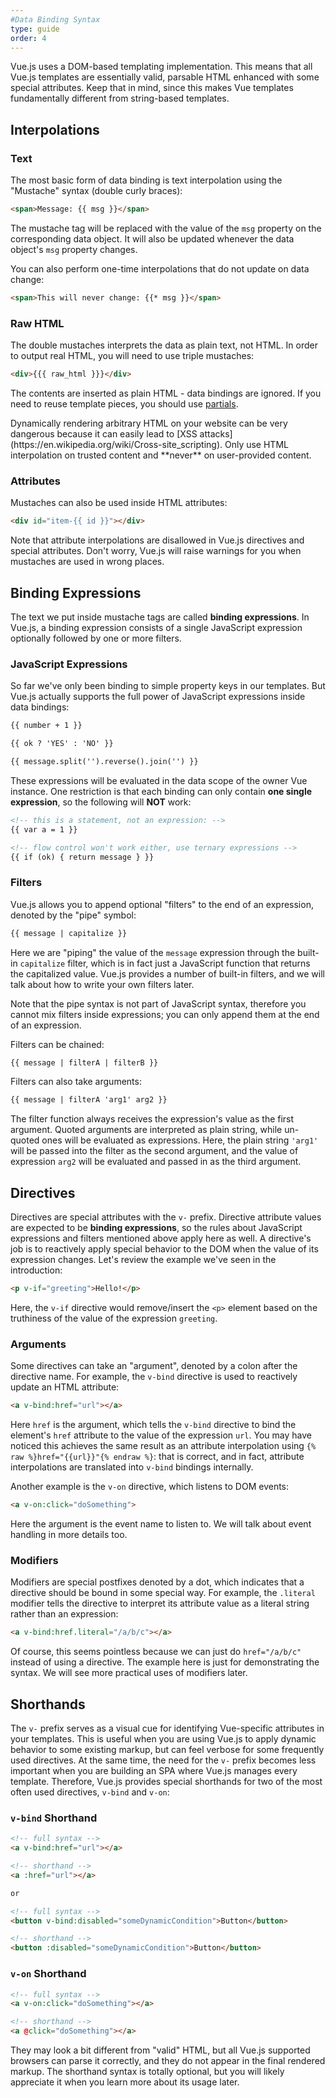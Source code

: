```yaml
---
#Data Binding Syntax
type: guide
order: 4
---
```


Vue.js uses a DOM-based templating implementation. This means that all Vue.js templates are essentially valid, parsable HTML enhanced with some special attributes. Keep that in mind, since this makes Vue templates fundamentally different from string-based templates.

## Interpolations

### Text

The most basic form of data binding is text interpolation using the "Mustache" syntax (double curly braces):

``` html
<span>Message: {{ msg }}</span>
```

The mustache tag will be replaced with the value of the `msg` property on the corresponding data object. It will also be updated whenever the data object's `msg` property changes.

You can also perform one-time interpolations that do not update on data change:

``` html
<span>This will never change: {{* msg }}</span>
```

### Raw HTML

The double mustaches interprets the data as plain text, not HTML. In order to output real HTML, you will need to use triple mustaches:

``` html
<div>{{{ raw_html }}}</div>
```

The contents are inserted as plain HTML - data bindings are ignored. If you need to reuse template pieces, you should use [partials](/api/#partial).

<p class="tip">Dynamically rendering arbitrary HTML on your website can be very dangerous because it can easily lead to [XSS attacks](https://en.wikipedia.org/wiki/Cross-site_scripting). Only use HTML interpolation on trusted content and **never** on user-provided content.</p>

### Attributes

Mustaches can also be used inside HTML attributes:

``` html
<div id="item-{{ id }}"></div>
```

Note that attribute interpolations are disallowed in Vue.js directives and special attributes. Don't worry, Vue.js will raise warnings for you when mustaches are used in wrong places.

## Binding Expressions

The text we put inside mustache tags are called **binding expressions**. In Vue.js, a binding expression consists of a single JavaScript expression optionally followed by one or more filters.

### JavaScript Expressions

So far we've only been binding to simple property keys in our templates. But Vue.js actually supports the full power of JavaScript expressions inside data bindings:

``` html
{{ number + 1 }}

{{ ok ? 'YES' : 'NO' }}

{{ message.split('').reverse().join('') }}
```

These expressions will be evaluated in the data scope of the owner Vue instance. One restriction is that each binding can only contain **one single expression**, so the following will **NOT** work:

``` html
<!-- this is a statement, not an expression: -->
{{ var a = 1 }}

<!-- flow control won't work either, use ternary expressions -->
{{ if (ok) { return message } }}
```

### Filters

Vue.js allows you to append optional "filters" to the end of an expression, denoted by the "pipe" symbol:

``` html
{{ message | capitalize }}
```

Here we are "piping" the value of the `message` expression through the built-in `capitalize` filter, which is in fact just a JavaScript function that returns the capitalized value. Vue.js provides a number of built-in filters, and we will talk about how to write your own filters later.

Note that the pipe syntax is not part of JavaScript syntax, therefore you cannot mix filters inside expressions; you can only append them at the end of an expression.

Filters can be chained:

``` html
{{ message | filterA | filterB }}
```

Filters can also take arguments:

``` html
{{ message | filterA 'arg1' arg2 }}
```

The filter function always receives the expression's value as the first argument. Quoted arguments are interpreted as plain string, while un-quoted ones will be evaluated as expressions. Here, the plain string `'arg1'` will be passed into the filter as the second argument, and the value of expression `arg2` will be evaluated and passed in as the third argument.

## Directives

Directives are special attributes with the `v-` prefix. Directive attribute values are expected to be **binding expressions**, so the rules about JavaScript expressions and filters mentioned above apply here as well. A directive's job is to reactively apply special behavior to the DOM when the value of its expression changes. Let's review the example we've seen in the introduction:

``` html
<p v-if="greeting">Hello!</p>
```

Here, the `v-if` directive would remove/insert the `<p>` element based on the truthiness of the value of the expression `greeting`.

### Arguments

Some directives can take an "argument", denoted by a colon after the directive name. For example, the `v-bind` directive is used to reactively update an HTML attribute:

``` html
<a v-bind:href="url"></a>
```

Here `href` is the argument, which tells the `v-bind` directive to bind the element's `href` attribute to the value of the expression `url`. You may have noticed this achieves the same result as an attribute interpolation using `{% raw %}href="{{url}}"{% endraw %}`: that is correct, and in fact, attribute interpolations are translated into `v-bind` bindings internally.

Another example is the `v-on` directive, which listens to DOM events:

``` html
<a v-on:click="doSomething">
```

Here the argument is the event name to listen to. We will talk about event handling in more details too.

### Modifiers

Modifiers are special postfixes denoted by a dot, which indicates that a directive should be bound in some special way. For example, the `.literal` modifier tells the directive to interpret its attribute value as a literal string rather than an expression:

``` html
<a v-bind:href.literal="/a/b/c"></a>
```

Of course, this seems pointless because we can just do `href="/a/b/c"` instead of using a directive. The example here is just for demonstrating the syntax. We will see more practical uses of modifiers later.

## Shorthands

The `v-` prefix serves as a visual cue for identifying Vue-specific attributes in your templates. This is useful when you are using Vue.js to apply dynamic behavior to some existing markup, but can feel verbose for some frequently used directives. At the same time, the need for the `v-` prefix becomes less important when you are building an SPA where Vue.js manages every template. Therefore, Vue.js provides special shorthands for two of the most often used directives, `v-bind` and `v-on`:

### `v-bind` Shorthand

``` html
<!-- full syntax -->
<a v-bind:href="url"></a>

<!-- shorthand -->
<a :href="url"></a>

or

<!-- full syntax -->
<button v-bind:disabled="someDynamicCondition">Button</button>

<!-- shorthand -->
<button :disabled="someDynamicCondition">Button</button>
```


### `v-on` Shorthand

``` html
<!-- full syntax -->
<a v-on:click="doSomething"></a>

<!-- shorthand -->
<a @click="doSomething"></a>
```

They may look a bit different from "valid" HTML, but all Vue.js supported browsers can parse it correctly, and they do not appear in the final rendered markup. The shorthand syntax is totally optional, but you will likely appreciate it when you learn more about its usage later.
